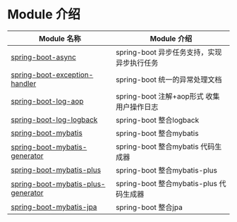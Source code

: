 # Module 介绍
| Module 名称                                                  | Module 介绍                                                  |
| ------------------------------------------------------------ | ------------------------------------------------------------ |
| [spring-boot-async](./spring-boot-async/HELP.md)                         | spring-boot 异步任务支持，实现异步执行任务                               |
| [spring-boot-exception-handler](./spring-boot-exception-handler/HELP.md) | spring-boot 统一的异常处理文档                      |
| [spring-boot-log-aop](./spring-boot-log-aop/HELP.md) | spring-boot 注解+aop形式 收集用户操作日志                    |
| [spring-boot-log-logback](./spring-boot-log-logback/HELP.md) | spring-boot 整合logback                    |
| [spring-boot-mybatis](./spring-boot-mybatis/HELP.md) | spring-boot 整合mybatis                   |
| [spring-boot-mybatis-generator](./spring-boot-mybatis-generator/HELP.md) | spring-boot 整合mybatis 代码生成器                   |
| [spring-boot-mybatis-plus](./spring-boot-mybatis-plus/HELP.md) | spring-boot 整合mybatis-plus                  |
| [spring-boot-mybatis-plus-generator](./spring-boot-mybatis-plus-generator/HELP.md) | spring-boot 整合mybatis-plus 代码生成器                 |
| [spring-boot-mybatis-jpa](./spring-boot-jpa/HELP.md) | spring-boot 整合jpa                 |
